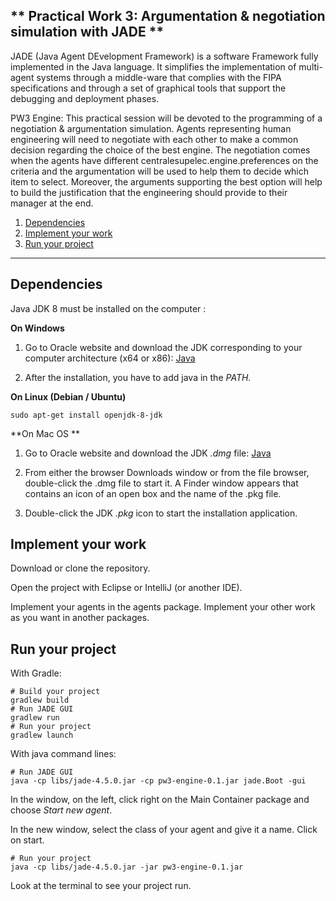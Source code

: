 ** Practical Work 3: Argumentation & negotiation simulation with JADE **
-------------

JADE (Java Agent DEvelopment Framework) is a software Framework fully implemented in the Java language. 
It simplifies the implementation of multi-agent systems through a middle-ware that complies with the FIPA specifications and through a set of graphical tools that support the debugging and deployment phases.

PW3 Engine: This practical session will be devoted to the programming of a negotiation \& argumentation simulation. 
Agents representing human engineering will need to negotiate with each other to make a common decision regarding the choice of the best engine. 
The negotiation comes when the agents  have different centralesupelec.engine.preferences on the criteria and the argumentation will be used to help them to decide which item to select. 
Moreover, the arguments supporting the best option will help to build the justification that the engineering should provide to their manager at the end.

1. [ Dependencies ](#dependencies)
2. [ Implement your work ](#implement-your-work)
3. [ Run your project ](#run-your-project)

-------------

## Dependencies

Java JDK 8 must be installed on the computer :

**On Windows**

1. Go to Oracle website and download the JDK corresponding to your computer architecture (x64 or x86): [Java](https://www.oracle.com/technetwork/java/javase/downloads/jdk8-downloads-2133151.html)

2. After the installation, you have to add java in the *PATH*.

**On Linux (Debian / Ubuntu)**

    sudo apt-get install openjdk-8-jdk
    
**On Mac OS **

1. Go to Oracle website and download the JDK *.dmg* file: [Java](https://www.oracle.com/technetwork/java/javase/downloads/jdk8-downloads-2133151.html)

2. From either the browser Downloads window or from the file browser, double-click the .dmg file to start it. A Finder window appears that contains an icon of an open box and the name of the .pkg file.

3. Double-click the JDK *.pkg* icon to start the installation application.

## Implement your work

Download or clone the repository.

Open the project with Eclipse or IntelliJ (or another IDE). 

Implement your agents in the agents package. Implement your other work as you want in another packages.

## Run your project

With Gradle:

    # Build your project
    gradlew build 
    # Run JADE GUI
    gradlew run 
    # Run your project
    gradlew launch 

With java command lines:

    # Run JADE GUI
    java -cp libs/jade-4.5.0.jar -cp pw3-engine-0.1.jar jade.Boot -gui
    
In the window, on the left, click right on the Main Container package and choose *Start new agent*.

In the new window, select the class of your agent and give it a name. Click on start.
    
    # Run your project
    java -cp libs/jade-4.5.0.jar -jar pw3-engine-0.1.jar

Look at the terminal to see your project run.